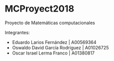 ﻿# MCProyect2018
Proyecto de Matemáticas computacionales

Integrantes:
- Eduardo Larios Fernández | A00569364
- Oswaldo David García Rodríguez | A01026725
- Oscar Israel Lerma Franco | A01380817

